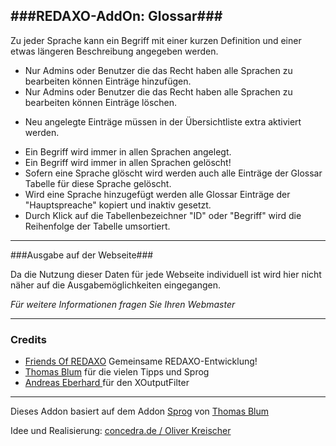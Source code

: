 ###REDAXO-AddOn: Glossar###
---

Zu jeder Sprache kann ein Begriff mit einer kurzen Definition und einer etwas längeren Beschreibung angegeben werden.

* Nur Admins oder Benutzer die das Recht haben alle Sprachen zu bearbeiten können Einträge hinzufügen.
* Nur Admins oder Benutzer die das Recht haben alle Sprachen zu bearbeiten können Einträge löschen.
+ Neu angelegte Einträge müssen in der Übersichtliste extra aktiviert werden.
* Ein Begriff wird immer in allen Sprachen angelegt.
* Ein Begriff wird immer in allen Sprachen gelöscht!
* Sofern eine Sprache glöscht wird werden auch alle Einträge der Glossar Tabelle für diese Sprache gelöscht.
* Wird eine Sprache hinzugefügt werden alle Glossar Einträge der "Hauptspreache" kopiert und inaktiv gesetzt.
* Durch Klick auf die Tabellenbezeichner "ID" oder "Begriff" wird die Reihenfolge der Tabelle umsortiert.


---

###Ausgabe auf der Webseite###

Da die Nutzung dieser Daten für jede Webseite individuell ist wird hier nicht näher auf die Ausgabemöglichkeiten eingegangen.

_Für weitere Informationen fragen Sie Ihren Webmaster_

---

### Credits ###

* [Friends Of REDAXO](https://github.com/FriendsOfREDAXO) Gemeinsame REDAXO-Entwicklung!
* [Thomas Blum](https://github.com/tbaddade) für die vielen Tipps und Sprog
* [Andreas Eberhard ](https://github.com/aeberhard) für den XOutputFilter

---

Dieses Addon basiert auf dem Addon [Sprog](https://github.com/tbaddade/redaxo_sprog) von [Thomas Blum](https://github.com/tbaddade)

Idee und Realisierung: [concedra.de / Oliver Kreischer](http://concedra.de)

